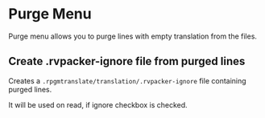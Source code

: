 # Purge Menu

Purge menu allows you to purge lines with empty translation from the files.

## Create .rvpacker-ignore file from purged lines

Creates a `.rpgmtranslate/translation/.rvpacker-ignore` file containing purged lines.

It will be used on read, if ignore checkbox is checked.
